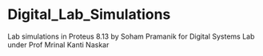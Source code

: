# Digital_Lab_Simulations
Lab simulations in Proteus 8.13 by Soham Pramanik for Digital Systems Lab under Prof Mrinal Kanti Naskar  
